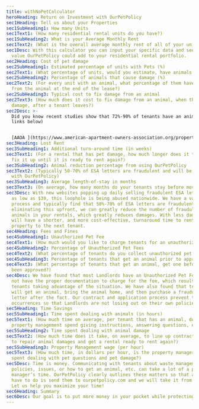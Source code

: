 ```yaml
---
title: withNoPetCalculator
heroHeading: Return on Investment with OurPetPolicy
sec1Heading: Tell us about your Properties
sec1SubHeading1: How many Units
sec1Text1: (How many residential rental units do you have?)
sec1SubHeading2: What is your Average Monthly Rent
sec1Text2: (What is the overall average monthly rent of all of your units?)
sec1Desc: With this calculator you can input your specific data and see how much
  value OurPetPolicy could add to your residential rental portfolio.
sec2Heading: Cost of pet damage
sec2SubHeading1: Estimated percentage of units with Pets (%)
sec2Text1: (What percentage of units, would you estimate, have animals in them?)
sec2SubHeading2: Percentage of animals that cause damage (%)
sec2Text2: (For every unit with an animal, what percentage of them have damage
  from the animal at the end of the lease?)
sec2SubHeading3: Typical cost to fix damage from an animal
sec2Text3: (How much does it cost to fix damage from an animal, when there is
  damage, after a tenant leaves?)
sec2Desc: >-
  Did you know recent studies show that 72%-90% of tenants have an animal? (see
  links below)


  [AAOA ](https://www.american-apartment-owners-association.org/property-management/latest-news/what-90-of-renters-want/) [HSUS](https://www.humanesociety.org/resources/increasing-housing-options-renters-pets#:~:text=Did%20you%20know%20that%2072,cats%20wind%20up%20in%20shelters%3F)
sec3Heading: Lost Rent
sec3SubHeading1: Additional turn-around time (in weeks)
sec3Text1: (For a rental that has pet damage, how much longer does it take to
  fix it up until it is ready to rent again?)
sec3SubHeading2: Animal reduction percentage from using OurPetPolicy
sec3Text2: (Typically 50-70% of ESA letters are fraudulent and will be exposed
  with OurPetPolicy)
sec3SubHeading3: Average length-of-stay in months
sec3Text3: (On average, how many months do your tenants stay before moving?)
sec3Desc: With new websites popping up daily selling fraudulent ESA letters for
  as low as $39, this loophole is being abused nationwide. We have a validation
  process and typically find that 50%-70% of ESA letters are fraudulent. By
  eliminating this upfront, we can greatly reduce the number of fraudulent
  animals in your rentals, which greatly reduces damages. With less damage, you
  will have a shorter, and more cost-effective, turnaround time to rent your
  property to the next tenant.
sec4Heading: Fees and Fines
sec4SubHeading1: Unauthorized Pet Fee
sec4Text1: (How much would you like to charge tenants for an unauthorized pet?)
sec4SubHeading2: Percentage of Unauthorized Pet Fees
sec4Text2: (What percentage of tenants do you collect unauthorized pet fees from?)
sec4SubHeading3: Percentage of tenants that get an animal prior to approval
sec4Text3: (What percentage of tenants that get an animal, get one before it has
  been approved?)
sec4Desc: We have found that most Landlords have an Unauthorized Pet Fee but do
  not have the proper documentation to charge for the fee, which results in
  tenants taking advantage of the situation. We have also found that tenants
  will get an animal, bring the animal home, and then purchase a fraudulent ESA
  letter after the fact. Our contract and application process prevent these
  occurrences so that Landlords are not losing out on their own policies
sec5Heading: Time Savings
sec5SubHeading1: Time spent dealing with animals (in hours)
sec5Text1: (How much time on average, per tenant that has an animal, does
  property management spend giving instructions, answering questions, etc.?)
sec5SubHeading2: Time spent dealing with animal damage
sec5Text2: (How much time does it take, on average, to line up contractors, etc.
  to repair animal damages and get a rental ready to rent again?)
sec5SubHeading3: Property Management wage (per hour)
sec5Text3: (How much time, in dollars per hour, is the property manager’s time
  spent dealing with pet questions and pet damage?)
sec5Desc: Time is money. Communicating with tenants about waste management
  policies, issues, or how to get an animal, etc. can take a lot of a property
  manager’s time. OurPetPolicy clearly outlines these matters so that all you
  have to do is send them to ourpetpolicy.com and we will take it from there.
  Let us help you maximize your time!
sec6Heading: Summary
sec6Desc: Our goal is to put more money in your pocket while protecting your rentals.
---
```

